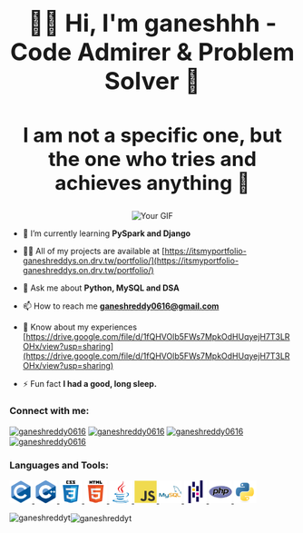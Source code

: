 <h1 align="center" style="font-size: 3em">👨‍💻 Hi, I'm ganeshhh - Code Admirer & Problem Solver 🚀</h1>
<h2 align="center" style="font-size: 2.5em">I am not a specific one, but the one who tries and achieves anything 🌟</h2>

<p align="center">
  <img src=" https://tenor.com/en-GB/view/do-not-run-python-python-computer-python-coding-coding-funny-coding-meme-gif-10365831290651691441" alt="Your GIF" width="600" height="auto">
</p>

- 🌱 I’m currently learning **PySpark and Django**

- 👨‍💻 All of my projects are available at [https://itsmyportfolio-ganeshreddys.on.drv.tw/portfolio/](https://itsmyportfolio-ganeshreddys.on.drv.tw/portfolio/)

- 💬 Ask me about **Python, MySQL and DSA**

- 📫 How to reach me **ganeshreddy0616@gmail.com**

- 📄 Know about my experiences [https://drive.google.com/file/d/1fQHVOlb5FWs7MpkOdHUqyejH7T3LROHx/view?usp=sharing](https://drive.google.com/file/d/1fQHVOlb5FWs7MpkOdHUqyejH7T3LROHx/view?usp=sharing)

- ⚡ Fun fact **I had a good, long sleep.**

<h3 align="left">Connect with me:</h3>
<p align="left">
<a href="https://linkedin.com/in/ganeshreddy0616" target="blank"><img align="center" src="https://raw.githubusercontent.com/rahuldkjain/github-profile-readme-generator/master/src/images/icons/Social/linked-in-alt.svg" alt="ganeshreddy0616" height="30" width="40" /></a>
<a href="https://www.hackerrank.com/ganeshreddy0616" target="blank"><img align="center" src="https://raw.githubusercontent.com/rahuldkjain/github-profile-readme-generator/master/src/images/icons/Social/hackerrank.svg" alt="ganeshreddy0616" height="30" width="40" /></a>
<a href="https://www.leetcode.com/ganeshreddy0616" target="blank"><img align="center" src="https://raw.githubusercontent.com/rahuldkjain/github-profile-readme-generator/master/src/images/icons/Social/leet-code.svg" alt="ganeshreddy0616" height="30" width="40" /></a>
<a href="https://auth.geeksforgeeks.org/user/ganeshreddy0616" target="blank"><img align="center" src="https://raw.githubusercontent.com/rahuldkjain/github-profile-readme-generator/master/src/images/icons/Social/geeks-for-geeks.svg" alt="ganeshreddy0616" height="30" width="40" /></a>
</p>

<h3 align="left">Languages and Tools:</h3>
<p align="left"> <a href="https://www.cprogramming.com/" target="_blank" rel="noreferrer"> <img src="https://raw.githubusercontent.com/devicons/devicon/master/icons/c/c-original.svg" alt="c" width="40" height="40"/> </a> <a href="https://www.w3schools.com/cpp/" target="_blank" rel="noreferrer"> <img src="https://raw.githubusercontent.com/devicons/devicon/master/icons/cplusplus/cplusplus-original.svg" alt="cplusplus" width="40" height="40"/> </a> <a href="https://www.w3schools.com/css/" target="_blank" rel="noreferrer"> <img src="https://raw.githubusercontent.com/devicons/devicon/master/icons/css3/css3-original-wordmark.svg" alt="css3" width="40" height="40"/> </a> <a href="https://www.w3.org/html/" target="_blank" rel="noreferrer"> <img src="https://raw.githubusercontent.com/devicons/devicon/master/icons/html5/html5-original-wordmark.svg" alt="html5" width="40" height="40"/> </a> <a href="https://www.java.com" target="_blank" rel="noreferrer"> <img src="https://raw.githubusercontent.com/devicons/devicon/master/icons/java/java-original.svg" alt="java" width="40" height="40"/> </a> <a href="https://developer.mozilla.org/en-US/docs/Web/JavaScript" target="_blank" rel="noreferrer"> <img src="https://raw.githubusercontent.com/devicons/devicon/master/icons/javascript/javascript-original.svg" alt="javascript" width="40" height="40"/> </a> <a href="https://www.mysql.com/" target="_blank" rel="noreferrer"> <img src="https://raw.githubusercontent.com/devicons/devicon/master/icons/mysql/mysql-original-wordmark.svg" alt="mysql" width="40" height="40"/> </a> <a href="https://pandas.pydata.org/" target="_blank" rel="noreferrer"> <img src="https://raw.githubusercontent.com/devicons/devicon/2ae2a900d2f041da66e950e4d48052658d850630/icons/pandas/pandas-original.svg" alt="pandas" width="40" height="40"/> </a> <a href="https://www.php.net" target="_blank" rel="noreferrer"> <img src="https://raw.githubusercontent.com/devicons/devicon/master/icons/php/php-original.svg" alt="php" width="40" height="40"/> </a> <a href="https://www.python.org" target="_blank" rel="noreferrer"> <img src="https://raw.githubusercontent.com/devicons/devicon/master/icons/python/python-original.svg" alt="python" width="40" height="40"/> </a> </p>

<p><img align="left" src="https://github-readme-stats.vercel.app/api/top-langs?username=ganeshreddyt&show_icons=true&locale=en&layout=compact" alt="ganeshreddyt" /></p>

<p><img align="center" src="https://github-readme-streak-stats.herokuapp.com/?user=ganeshreddyt&" alt="ganeshreddyt" /></p>
